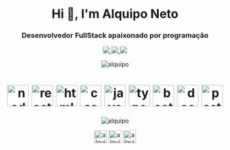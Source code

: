 <h1 align="center">Hi 👋, I'm Alquipo Neto</h1>
<h3 align="center">Desenvolvedor FullStack apaixonado por programação</h3>


<p align="center">
  <a href="https://github.com/alquipo" alt="GitHub" target="blank">
    <img src="https://img.shields.io/badge/-GitHub-000?style=flat-square&logo=Github&logoColor=white" />
  </a>
  <a href="https://www.linkedin.com/in/alquiponeto" alt="LinkedIn" target="blank">
    <img src="https://img.shields.io/badge/-LinkedIn-blue?style=flat-square&logo=Linkedin&logoColor=white" />
  </a>
   <a href="https://wa.me/5522999989597/" alt="WhatsApp" target="blank">
    <img src="https://img.shields.io/badge/-WhatsApp-25D366?style=flat-square&logo=WhatsApp&logoColor=white" />
  </a>
</p>

<p align="center"> <img src="https://komarev.com/ghpvc/?username=alquipo" alt="alquipo" /> </p>


<h1 align="center">
<img src="https://konpa.github.io/devicon/devicon.git/icons/nodejs/nodejs-original-wordmark.svg" alt="nodejs" width="50" height="50"/>
<img src="https://konpa.github.io/devicon/devicon.git/icons/react/react-original-wordmark.svg" alt="react" width="50" height="50"/>
<img src="https://konpa.github.io/devicon/devicon.git/icons/html5/html5-original-wordmark.svg" alt="html5" width="50" height="50"/>
<img src="https://konpa.github.io/devicon/devicon.git/icons/css3/css3-original-wordmark.svg" alt="css3" width="50" height="50"/> 
<img src="https://konpa.github.io/devicon/devicon.git/icons/javascript/javascript-original.svg" alt="javascript" width="50" height="50"/> 
<img src="https://konpa.github.io/devicon/devicon.git/icons/typescript/typescript-original.svg" alt="typescript" width="50" height="50"/> 
<img src="https://konpa.github.io/devicon/devicon.git/icons/bootstrap/bootstrap-plain.svg" alt="bootstrap" width="50" height="50"/> 
<img src="https://konpa.github.io/devicon/devicon.git/icons/docker/docker-original-wordmark.svg" alt="docker" width="50" height="50"/> 
<img src="https://konpa.github.io/devicon/devicon.git/icons/postgresql/postgresql-original-wordmark.svg" alt="postgresql" width="50" height="50"/> 

</h1>

<p align="center">  
  <img src="https://github-readme-stats.vercel.app/api?username=alquipo&show_icons=true" alt="alquipo" /> 
</p>

<p align="center">
<a href="https://twitter.com/alquiponeto" target="blank"><img align="center" src="https://cdn.jsdelivr.net/npm/simple-icons@3.0.1/icons/twitter.svg" alt="alquiponeto" height="30" width="30" /></a>
<a href="https://linkedin.com/in/alquiponeto" target="blank"><img align="center" src="https://cdn.jsdelivr.net/npm/simple-icons@3.0.1/icons/linkedin.svg" alt="alquiponetp" height="30" width="30" /></a>
<a href="https://fb.com/alquiponeto" target="blank"><img align="center" src="https://cdn.jsdelivr.net/npm/simple-icons@3.0.1/icons/facebook.svg" alt="alquiponeto" height="30" width="30" /></a>
</p>
